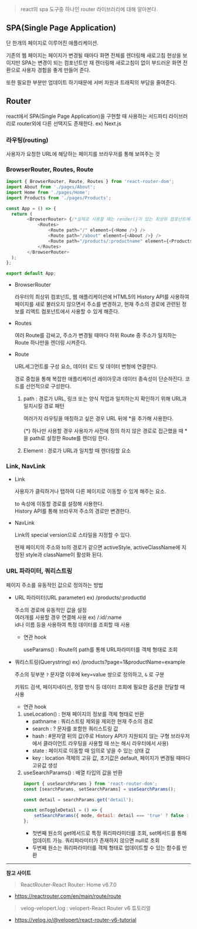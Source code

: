 >react의 spa 도구중 하나인 router 라이브러리에 대해 알아본다.

## SPA(Single Page Application)
단 한개의 페이지로 이루어진 애플리케이션.

기존의 웹 페이지는 페이지가 변경될 때마다 화면 전체를 렌더링해 새로고침 현상을 보이지만 SPA는 변경이 되는 컴포넌트만 재 렌더링해 새로고침이 없이 부드러운 화면 전환으로 사용자 경험을 좋게 만들어 준다.

또한 필요한 부분만 업데이트 하기때문에 서버 자원과 트래픽의 부담을 줄여준다.

## Router
react에서 SPA(Single Page Application)을 구현할 때 사용하는 서드파티 라이브러리로 router외에 다른 선택지도 존재한다. ex) Next.js

### 라우팅(routing)
사용자가 요청한 URL에 해당하는 페이지를 브라우저를 통해 보여주는 것

### BrowserRouter, Routes, Route
```javascript
import { BrowserRouter, Route, Routes } from 'react-router-dom';
import About from './pages/About';
import Home from './pages/Home';
import Products from './pages/Products';

const App = () => {
  return (
		<BrowserRouter> {/*실제로 사용할 때는 render()가 있는 최상위 컴포넌트에서 사용*/}
			<Routes>
				<Route path="/" element={<Home />} />
				<Route path="/about" element={<About />} />
				<Route path="/products/:productname" element={<Products />} />
			</Routes>
		</BrowserRouter>	
  );
};

export default App;
```

* BrowserRouter

	라우터의 최상위 컴포넌트, 웹 애플리케이션에 HTML5의 History API를 사용하여 페이지를 새로 불러오지 않으면서 주소를 변경하고, 현재 주소의 경로에 관련된 정보를 리엑트 컴포넌트에서 사용할 수 있게 해준다.

* Routes

	여러 Route를 감싸고, 주소가 변경될 때마다  하위 Route 중 주소가 일치하는 Route 하나만을 렌더링 시켜준다.

* Route

	URL세그먼트를 구성 요소, 데이터 로드 및 데이터 변형에 연결한다.
	
	경로 중첩을 통해 복잡한 애플리케이션 레이아웃과 데이터 종속성이 단순하진다. 코드를 선언적으로 구성한다.
	1. path : 경로가 URL, 링크 또는 양식 작업과 일치하는지 확인하기 위해 URL과 일치시킬 경로 패턴

		여러가지 라우팅을 매칭하고 싶은 경우 URL 뒤에 *을 추가해 사용한다.

		{*} 하나만 사용할 경우 사용자가 사전에 정의 하지 않은 경로로 접근했을 때 *을 path로 설정한 Route를 렌더링 한다. 

	2. Element : 경로가 URL과 일치할 때 렌더링할 요소
### Link, NavLink
* Link

	사용자가 클릭하거나 탭하여 다른 페이지로 이동할 수 있게 해주는 요소.
	
	to 속성에 이동할 경로를 설정해 사용한다. <br>
	History API를 통해 브라우저 주소의 경로만 변경한다.

* NavLink

	Link의 special version으로 스타일을 지정할 수 있다.

	현재 페이지의 주소와 to의 경로가 같으면 activeStyle, activeClassName에 지정된 style과 className이 활성화 된다. 

### URL 파라미터, 쿼리스트링
페이지 주소를 유동적인 값으로 정의하는 방법
* URL 파라미터(URL parameter) ex) /products/:productId

	주소의 경로에 유동적인 값을 설정 <br>
	여러개를 사용할 경우 연결해 사용 ex) /:id/:name <br>
	id나 이름 등을 사용하여 특정 데이터를 조회할 때 사용
	* 연관 hook
	
		useParams() : Route의 path를 통해 URL파라미터를 객체 형태로 조회
	
* 쿼리스트링(Querystring) ex) /products?page=1&productName=example

	주소의 뒷부분 `?` 문자열 이후에 key=value 쌍으로 정의하고, `&` 로 구분

	키워드 검색, 페이지네이션, 정렬 방식 등 데이터 조회에 필요한 옵션을 전달할 때 사용
	* 연관 hook

	1. useLocation() : 현재 페이지의 정보를 객체 형태로 반환
		* pathname : 쿼리스트링 제외을 제외한 현재 주소의 경로
		* search : ? 문자를 포함한 쿼리스트링 값
		* hash : #문자열 뒤의 값(주로 History API가 지원되지 않는 구형 브라우저에서 클라이언트 라우팅을 사용할 때 쓰는 해시 라우터에서 사용)
		* state : 페이지로 이동할 때 임의로 넣을 수 있는 상태 값
		* key : location 객체의 고유 값, 초기값은 default, 페이지가 변경될 때마다 고유값 생성
	2. useSearchParams() : 배열 타입의 값을 반환
		```javascript
		import { useSearchParams } from 'react-router-dom';
		const [searchParams, setSearchParams] = useSearchParams();
		
		const detail = searchParams.get('detail');

		const onToggleDetail = () => {
			setSearchParams({ mode, detail: detail === 'true' ? false : true });
		};
		```
		* 첫번째 원소의 get메서드로 특정 쿼리파라미터를 조회, set메서드를 통해 업데이트 가능. 쿼리파라미터가 존재하지 않으면 null로 조회
		* 두번째 원소는 쿼리파라미터를 객체 형태로 업데이트할 수 있는 함수를 반환

___
**참고 사이트**
>ReactRouter-React Router: Home v6.7.0
* https://reactrouter.com/en/main/route/route

>velog-velopert.log : velopert-React Router v6 튜토리얼
* https://velog.io/@velopert/react-router-v6-tutorial